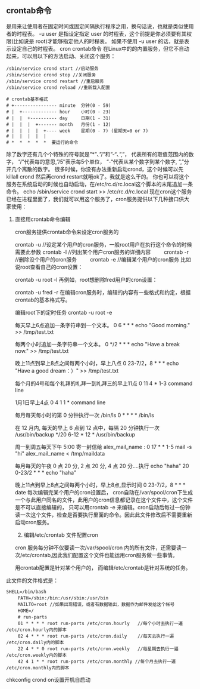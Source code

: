## crontab命令 
是用来让使用者在固定时间或固定间隔执行程序之用，换句话说，也就是类似使用者的时程表。
-u user 是指设定指定 user 的时程表，这个前提是你必须要有其权限(比如说是 root)才能够指定他人的时程表。
如果不使用 -u user 的话，就是表示设定自己的时程表。
cron crontab命令 在Linux中的的内置服务，但它不自动起来，可以用以下的方法启动、关闭这个服务：

```shell
/sbin/service crond start //启动服务  
/sbin/service crond stop //关闭服务  
/sbin/service crond restart //重启服务  
/sbin/service crond reload //重新载入配置
```

```
# crontab基本格式
# +---------------- minute  分钟(0 - 59)
# |  +------------- hour    小时(0 - 23)
# |  |  +---------- day     日期(1 - 31)
# |  |  |  +------- month   月份(1 - 12)
# |  |  |  |  +---- week    星期(0 - 7) (星期天=0 or 7)
# |  |  |  |  |
# *  *  *  *  *  要运行的命令
```
除了数字还有几个个特殊的符号就是”*”、”/”和”-“、”,”，
代表所有的取值范围内的数字， “/”代表每的意思,”/5″表示每5个单位， “-“代表从某个数字到某个数字, “,”分开几个离散的数字。
很多时候，你没有办法重新启动crond，这个时候可以先killall crond 然后再crond restart就哦ok了。我就是这么干的。
你也可以将这个服务在系统启动的时候也自动启动，在/etc/rc.d/rc.local这个脚本的末尾追加一条命令。
echo /sbin/service crond start >> /etc/rc.d/rc.local
现在cron这个服务已经在进程里面了，我们就可以用这个服务了，cron服务提供以下几种接口供大家使用：

1. 直接用crontab命令编辑

	cron服务提供crontab命令来设定cron服务的

	crontab -u //设定某个用户的cron服务，一般root用户在执行这个命令的时候需要此参数
	crontab -l //列出某个用户cron服务的详细内容 　　 
	crontab -r //删除没个用户的cron服务 　　 
	crontab -e //编辑某个用户的cron服务
	比如说root查看自己的cron设置：

	crontab -u root -l
	再例如，root想删除fred用户的cron设置：

	crontab -u fred -r
	在编辑cron服务时，编辑的内容有一些格式和约定，根据crontab的基本格式写。

	编辑root下的定时任务
	crontab -u root -e

	每天早上6点追加一条字符串到一个文本。
	0 6 * * * echo "Good morning." >> /tmp/test.txt

	每两个小时追加一条字符串一个文本。
	0 */2 * * * echo "Have a break now." >> /tmp/test.txt

	晚上11点到早上8点之间每两个小时，早上八点
	0 23-7/2，8 * * * echo "Have a good dream：）" >> /tmp/test.txt

	每个月的4号和每个礼拜的礼拜一到礼拜三的早上11点
	0 11 4 * 1-3 command line

	1月1日早上4点
	0 4 1 1 * command line

	每月每天每小时的第 0 分钟执行一次 /bin/ls
	0 * * * * /bin/ls

	在 12 月内, 每天的早上 6 点到 12 点中，每隔 20 分钟执行一次 /usr/bin/backup
	*/20 6-12 * 12 * /usr/bin/backup

	周一到周五每天下午 5:00 寄一封信给 alex_mail_name :
	0 17 * * 1-5 mail -s "hi" alex_mail_name < /tmp/maildata

	每月每天的午夜 0 点 20 分, 2 点 20 分, 4 点 20 分....执行 echo "haha"
	20 0-23/2 * * * echo "haha"

	晚上11点到早上8点之间每两个小时，早上8点,显示时间
	0 23-7/2，8 * * * date
	每次编辑完某个用户的cron设置后， cron自动在/var/spool/cron下生成一个与此用户同名的文件，此用户的cron信息都记录在这个文件中，这个文件是不可以直接编辑的， 只可以用crontab -e 来编辑。cron启动后每过一份钟读一次这个文件，检查是否要执行里面的命令。因此此文件修改后不需要重新启动cron服务。

	2. 编辑/etc/crontab 文件配置cron

	cron 服务每分钟不仅要读一次/var/spool/cron 内的所有文件，还需要读一次/etc/crontab,因此我们配置这个文件也能运用cron服务做一些事情。

	用crontab配置是针对某个用户的， 而编辑/etc/crontab是针对系统的任务。

此文件的文件格式是：
```
SHELL=/bin/bash 
　　 PATH=/sbin:/bin:/usr/sbin:/usr/bin 
　　 MAILTO=root //如果出现错误，或者有数据输出，数据作为邮件发给这个帐号 
　　 HOME=/ 
　　 # run-parts 
　　 01 * * * * root run-parts /etc/cron.hourly   //每个小时去执行一遍  /etc/cron.hourly内的脚本 
　　 02 4 * * * root run-parts /etc/cron.daily    //每天去执行一遍     /etc/cron.daily内的脚本 
　　 22 4 * * 0 root run-parts /etc/cron.weekly   //每星期去执行一遍    /etc/cron.weekly内的脚本 
　　 42 4 1 * * root run-parts /etc/cron.monthly //每个月去执行一遍   /etc/cron.monthly内的脚本
```
chkconfig crond on设置开机自启动